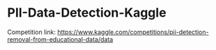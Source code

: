# PII-Data-Detection-Kaggle

Competition link: https://www.kaggle.com/competitions/pii-detection-removal-from-educational-data/data
